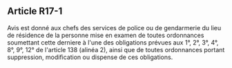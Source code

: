 Article R17-1
----
Avis est donné aux chefs des services de police ou de gendarmerie du lieu de
résidence de la personne mise en examen de toutes ordonnances soumettant cette
derniere à l'une des obligations prévues aux 1°, 2°, 3°, 4°, 8°, 9°, 12° de
l'article 138 (alinéa 2), ainsi que de toutes ordonnances portant suppression,
modification ou dispense de ces obligations.

